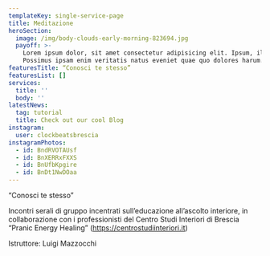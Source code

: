 ```yaml
---
templateKey: single-service-page
title: Meditazione
heroSection:
  image: /img/body-clouds-early-morning-823694.jpg
  payoff: >-
    Lorem ipsum dolor, sit amet consectetur adipisicing elit. Ipsum, illo!
    Possimus ipsam enim veritatis natus eveniet quae quo dolores harum.
featuresTitle: “Conosci te stesso”
featuresList: []
services:
  title: ''
  body: ''
latestNews:
  tag: tutorial
  title: Check out our cool Blog
instagram:
  user: clockbeatsbrescia
instagramPhotos:
  - id: BndRVOTAUsf
  - id: BnXERRxFXXS
  - id: BnUfbKpgire
  - id: BnDt1NwDOaa
---
```

“Conosci te stesso”

Incontri serali di gruppo incentrati sull’educazione all’ascolto interiore, in collaborazione con i professionisti del Centro Studi Interiori di Brescia “Pranic Energy Healing” (https://centrostudiinteriori.it)

Istruttore: Luigi Mazzocchi
